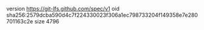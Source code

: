 version https://git-lfs.github.com/spec/v1
oid sha256:2579dcba590d4c7f224330023f306a1ec798733204f149358e7e280701163c2e
size 4796
